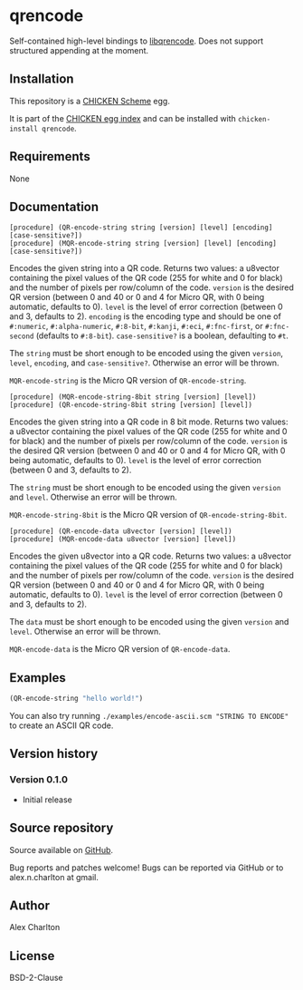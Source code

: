 # qrencode
Self-contained high-level bindings to [libqrencode](http://fukuchi.org/works/qrencode/). Does not support structured appending at the moment.

## Installation
This repository is a [CHICKEN Scheme](http://call-cc.org/) egg.

It is part of the [CHICKEN egg index](http://wiki.call-cc.org/chicken-projects/egg-index-4.html) and can be installed with `chicken-install qrencode`.

## Requirements
None

## Documentation
    [procedure] (QR-encode-string string [version] [level] [encoding] [case-sensitive?])
    [procedure] (MQR-encode-string string [version] [level] [encoding] [case-sensitive?])
Encodes the given string into a QR code. Returns two values: a u8vector containing the pixel values of the QR code (255 for white and 0 for black) and the number of pixels per row/column of the code. `version` is the desired QR version (between 0 and 40 or 0 and 4 for Micro QR, with 0 being automatic, defaults to 0). `level` is the level of error correction (between 0 and 3, defaults to 2). `encoding` is the encoding type and should be one of `#:numeric`, `#:alpha-numeric`, `#:8-bit`, `#:kanji`, `#:eci`, `#:fnc-first`, or `#:fnc-second` (defaults to `#:8-bit`). `case-sensitive?` is a boolean, defaulting to `#t`.

The `string` must be short enough to be encoded using the given `version`, `level`, `encoding`, and `case-sensitive?`. Otherwise an error will be thrown.

`MQR-encode-string` is the Micro QR version of `QR-encode-string`.

    [procedure] (MQR-encode-string-8bit string [version] [level])
    [procedure] (QR-encode-string-8bit string [version] [level])

Encodes the given string into a QR code in 8 bit mode. Returns two values: a u8vector containing the pixel values of the QR code (255 for white and 0 for black) and the number of pixels per row/column of the code. `version` is the desired QR version (between 0 and 40 or 0 and 4 for Micro QR, with 0 being automatic, defaults to 0). `level` is the level of error correction (between 0 and 3, defaults to 2).

The `string` must be short enough to be encoded using the given `version` and `level`. Otherwise an error will be thrown.

`MQR-encode-string-8bit` is the Micro QR version of `QR-encode-string-8bit`.

    [procedure] (QR-encode-data u8vector [version] [level])
    [procedure] (MQR-encode-data u8vector [version] [level])

Encodes the given u8vector into a QR code. Returns two values: a u8vector containing the pixel values of the QR code (255 for white and 0 for black) and the number of pixels per row/column of the code. `version` is the desired QR version (between 0 and 40 or 0 and 4 for Micro QR, with 0 being automatic, defaults to 0). `level` is the level of error correction (between 0 and 3, defaults to 2).

The `data` must be short enough to be encoded using the given `version` and `level`. Otherwise an error will be thrown.

`MQR-encode-data` is the Micro QR version of `QR-encode-data`.


## Examples
``` scheme
(QR-encode-string "hello world!")
```

You can also try running `./examples/encode-ascii.scm "STRING TO ENCODE"` to create an ASCII QR code.

## Version history
### Version 0.1.0
* Initial release

## Source repository
Source available on [GitHub](https://github.com/AlexCharlton/qrencode).

Bug reports and patches welcome! Bugs can be reported via GitHub or to alex.n.charlton at gmail.

## Author
Alex Charlton

## License
BSD-2-Clause
